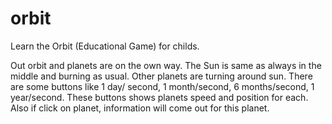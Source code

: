# orbit
Learn the Orbit (Educational Game) for childs.

Out orbit and planets are on the own way. 
The Sun is same as always in the middle and burning as usual. 
Other planets are turning around sun. 
There are some buttons like 1 day/ second, 1 month/second, 6 months/second, 1 year/second. 
These buttons shows planets speed and position for each. Also if click on planet, information will come out for this planet.
